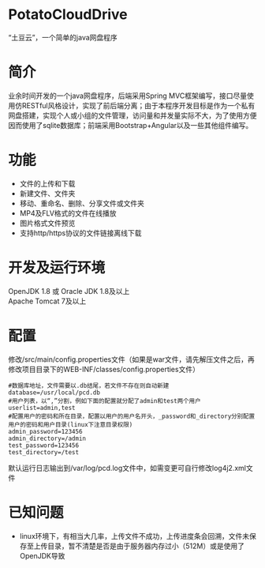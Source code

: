 # PotatoCloudDrive
“土豆云”，一个简单的java网盘程序
# 简介
业余时间开发的一个java网盘程序，后端采用Spring MVC框架编写，接口尽量使用仿RESTful风格设计，实现了前后端分离；由于本程序开发目标是作为一个私有网盘搭建，实现个人或小组的文件管理，访问量和并发量实际不大，为了使用方便因而使用了sqlite数据库；前端采用Bootstrap+Angular以及一些其他组件编写。
# 功能
- 文件的上传和下载
- 新建文件、文件夹
- 移动、重命名、删除、分享文件或文件夹
- MP4及FLV格式的文件在线播放
- 图片格式文件预览
- 支持http/https协议的文件链接离线下载  

# 开发及运行环境
OpenJDK 1.8 或 Oracle JDK 1.8及以上  
Apache Tomcat 7及以上  
# 配置
修改/src/main/config.properties文件（如果是war文件，请先解压文件之后，再修改项目目录下的WEB-INF/classes/config.properties文件）
```
#数据库地址，文件需要以.db结尾，若文件不存在则自动新建
database=/usr/local/pcd.db
#用户列表，以“,”分割，例如下面的配置就分配了admin和test两个用户
userlist=admin,test
#配置用户的密码和所在目录，配置以用户的用户名开头，_password和_directory分别配置用户的密码和用户目录(linux下注意目录权限)
admin_password=123456
admin_directory=/admin
test_password=123456
test_directory=/test
```
默认运行日志输出到/var/log/pcd.log文件中，如需变更可自行修改log4j2.xml文件
# 已知问题
- linux环境下，有相当大几率，上传文件不成功，上传进度条会回溯，文件未保存至上传目录，暂不清楚是否是由于服务器内存过小（512M）或是使用了OpenJDK导致




